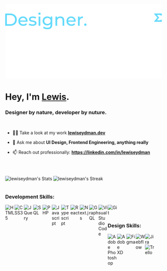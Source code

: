 <div>
<img src="https://raw.githubusercontent.com/lewiseydman/lewiseydman/main/lewiseydman.png">
</div>
<div align="left">
<h1 align="left">Hey, I'm <a href="https://lewiseydman.dev" target="_blank">Lewis</a>.</h1>
<h3 align="left">Designer by nature, developer by nuture.</h3>
<br />

- 👨‍💻 Take a look at my work **[lewiseydman.dev](https://lewiseydman.dev)**

- 💬 Ask me about **UI Design, Frontend Engineering, anything really**

- 📫 Reach out professionally: **https://linkedin.com/in/lewiseydman**

<br />
<br />
</div>

![lewiseydman's Stats](https://github-readme-stats.vercel.app/api?username=lewiseydman&theme=react&card_width=487&show_icons=true&hide_border=false&count_private=true)
![lewiseydman's Streak](https://github-readme-streak-stats.herokuapp.com/?user=lewiseydman&theme=react&card_width=487&hide_border=false)
<br />
<br />


### Development Skills:
<div>
<a href="https://www.w3schools.com/html/" target="_blank"><img align="left" alt="HTML5" width="30px" style="padding-bottom: 20px;" src="https://cdn.jsdelivr.net/gh/devicons/devicon@latest/icons/html5/html5-original.svg" /></a>
<a href="https://www.w3schools.com/css/" target="_blank"><img align="left" alt="CSS3" width="30px" style="padding-bottom: 20px;" src="https://cdn.jsdelivr.net/gh/devicons/devicon@latest/icons/css3/css3-original.svg" /></a>
<a href="https://www.w3schools.com/jquery/" target="_blank"><img align="left" alt="JQuery" width="30px" style="padding-bottom: 20px;" src="https://cdn.jsdelivr.net/gh/devicons/devicon@latest/icons/jquery/jquery-original.svg" /></a>
<a href="https://www.w3schools.com/sql/" target="_blank"><img align="left" alt="SQL" width="30px" style="padding-bottom: 20px;" src="https://cdn.jsdelivr.net/gh/devicons/devicon@latest/icons/azuresqldatabase/azuresqldatabase-original.svg" /></a>
<a href="https://www.w3schools.com/php/" target="_blank"><img align="left" alt="PHP" width="30px" style="padding-bottom: 20px;" src="https://cdn.jsdelivr.net/gh/devicons/devicon@latest/icons/php/php-original.svg" /></a>
<a href="https://www.w3schools.com/js/" target="_blank"><img align="left" alt="Javascript" width="30px" style="padding-bottom: 20px;" src="https://cdn.jsdelivr.net/gh/devicons/devicon@latest/icons/javascript/javascript-original.svg" /></a>
<a href="https://www.typescriptlang.org/" target="_blank"><img align="left" alt="Typescript" width="30px" style="padding-bottom: 20px;" src="https://cdn.jsdelivr.net/gh/devicons/devicon@latest/icons/typescript/typescript-original.svg" /></a>
<a href="https://react.dev/" target="_blank"><img align="left" alt="React" width="30px" style="padding-bottom: 20px;" src="https://cdn.jsdelivr.net/gh/devicons/devicon@latest/icons/react/react-original.svg" /></a>
<a href="https://nextjs.org/" target="_blank"><img align="left" alt="Next.js" width="30px" style="padding-bottom: 20px;" src="https://cdn.jsdelivr.net/gh/devicons/devicon@latest/icons/nextjs/nextjs-original.svg" /></a>
<a href="https://graphql.org/" target="_blank"><img align="left" alt="GraphQL" width="30px" style="padding-bottom: 20px;" src="https://cdn.jsdelivr.net/gh/devicons/devicon@latest/icons/graphql/graphql-plain.svg" /></a>
<a href="https://code.visualstudio.com/" target="_blank"><img align="left" alt="Visual Studio Code" width="30px" style="padding-bottom: 20px;" src="https://cdn.jsdelivr.net/gh/devicons/devicon@latest/icons/vscode/vscode-original.svg" /></a>
<a href="https://git-scm.com/" target="_blank"><img align="left" alt="Git" width="30px" style="padding-bottom: 20px;" src="https://cdn.jsdelivr.net/gh/devicons/devicon@latest/icons/git/git-original.svg" /></a>
</div>
<br />
<br />

### Design Skills:
<div>
<a href="https://www.adobe.com/uk/products/photoshop.html" target="_blank"> <img align="left" alt="Adobe Photoshop" width="30px" src="https://cdn.jsdelivr.net/gh/devicons/devicon@latest/icons/photoshop/photoshop-original.svg" /></a>
<a href="https://adobexdplatform.com/" target="_blank"> <img align="left" alt="Adobe XD" width="30px" src="https://cdn.jsdelivr.net/gh/devicons/devicon@latest/icons/xd/xd-original.svg" /></a>
<a href="https://www.figma.com/" target="_blank"> <img align="left" alt="Figma" width="30px" src="https://cdn.jsdelivr.net/gh/devicons/devicon@latest/icons/figma/figma-original.svg" /></a>
<a href="https://webflow.com/" target="_blank"> <img align="left" alt="Webflow" width="30px" src="https://cdn.jsdelivr.net/gh/devicons/devicon@latest/icons/webflow/webflow-original.svg" /></a>
<a href="https://www.atlassian.com/software/jira" target="_blank"> <img align="left" alt="Jira" width="30px" src="https://cdn.jsdelivr.net/gh/devicons/devicon@latest/icons/jira/jira-original.svg" /></a>
<a href="https://trello.com/home" target="_blank"> <img align="left" alt="Trello" width="30px" src="https://cdn.jsdelivr.net/gh/devicons/devicon@latest/icons/trello/trello-original.svg" /></a>
</div>
<br />
<br />

